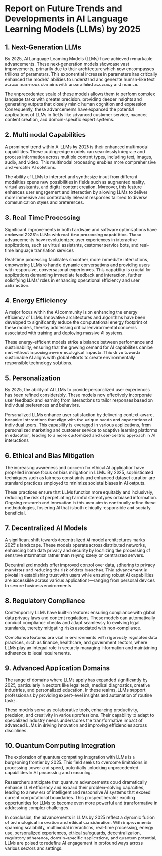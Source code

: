 # Report on Future Trends and Developments in AI Language Learning Models (LLMs) by 2025

## 1. Next-Generation LLMs

By 2025, AI Language Learning Models (LLMs) have achieved remarkable advancements. These next-generation models showcase vast improvements, primarily due to their architecture which now encompasses trillions of parameters. This exponential increase in parameters has critically enhanced the models' abilities to understand and generate human-like text across numerous domains with unparalleled accuracy and nuance.

The unprecedented scale of these models allows them to perform complex language tasks with greater precision, providing deeper insights and generating outputs that closely mimic human cognition and expression. Consequently, these advancements have expanded the potential applications of LLMs in fields like advanced customer service, nuanced content creation, and domain-specific expert systems.

## 2. Multimodal Capabilities

A prominent trend within AI LLMs by 2025 is their enhanced multimodal capabilities. These cutting-edge models can seamlessly integrate and process information across multiple content types, including text, images, audio, and video. This multimodal processing enables more comprehensive and versatile AI solutions.

The ability of LLMs to interpret and synthesize input from different modalities opens new possibilities in fields such as augmented reality, virtual assistants, and digital content creation. Moreover, this feature enhances user engagement and interaction by allowing LLMs to deliver more immersive and contextually relevant responses tailored to diverse communication styles and preferences.

## 3. Real-Time Processing

Significant improvements in both hardware and software optimizations have endowed 2025's LLMs with real-time processing capabilities. These advancements have revolutionized user experiences in interactive applications, such as virtual assistants, customer service bots, and real-time language translation services.

Real-time processing facilitates smoother, more immediate interactions, empowering LLMs to handle dynamic conversations and providing users with responsive, conversational experiences. This capability is crucial for applications demanding immediate feedback and interaction, further solidifying LLMs' roles in enhancing operational efficiency and user satisfaction.

## 4. Energy Efficiency

A major focus within the AI community is on enhancing the energy efficiency of LLMs. Innovative architectures and algorithms have been developed to significantly reduce the computational energy footprint of these models, thereby addressing critical environmental concerns associated with training and deploying massive AI systems.

These energy-efficient models strike a balance between performance and sustainability, ensuring that the growing demand for AI capabilities can be met without imposing severe ecological impacts. This drive towards sustainable AI aligns with global efforts to create environmentally responsible technology solutions.

## 5. Personalization

By 2025, the ability of AI LLMs to provide personalized user experiences has been refined considerably. These models now effectively incorporate user feedback and learning from interactions to tailor responses based on individual preferences and behaviors.

Personalized LLMs enhance user satisfaction by delivering context-aware, bespoke interactions that align with the unique needs and expectations of individual users. This capability is leveraged in various applications, from personalized marketing and customer service to adaptive learning platforms in education, leading to a more customized and user-centric approach in AI interactions.

## 6. Ethical and Bias Mitigation

The increasing awareness and concern for ethical AI application have propelled intense focus on bias mitigation in LLMs. By 2025, sophisticated techniques such as fairness constraints and enhanced dataset curation are standard practices employed to minimize societal biases in AI outputs.

These practices ensure that LLMs function more equitably and inclusively, reducing the risk of perpetuating harmful stereotypes or biased information. Ongoing research and innovation in this area aim to continually refine these methodologies, fostering AI that is both ethically responsible and socially beneficial.

## 7. Decentralized AI Models

A significant shift towards decentralized AI model architectures marks 2025's landscape. These models operate across distributed networks, enhancing both data privacy and security by localizing the processing of sensitive information rather than relying solely on centralized servers.

Decentralized models offer improved control over data, adhering to privacy mandates and reducing the risk of data breaches. This advancement is pivotal in establishing trust with users while ensuring robust AI capabilities are accessible across various applications—ranging from personal devices to secure business environments.

## 8. Regulatory Compliance

Contemporary LLMs have built-in features ensuring compliance with global data privacy laws and content regulations. These models can automatically conduct compliance checks and adapt seamlessly to evolving legal standards, thereby mitigating risks associated with non-compliance.

Compliance features are vital in environments with rigorously regulated data practices, such as finance, healthcare, and government sectors, where LLMs play an integral role in securely managing information and maintaining adherence to legal requirements.

## 9. Advanced Application Domains

The range of domains where LLMs apply has expanded significantly by 2025, particularly in sectors like legal tech, medical diagnostics, creative industries, and personalized education. In these realms, LLMs support professionals by providing expert-level insights and automation of routine tasks.

These models serve as collaborative tools, enhancing productivity, precision, and creativity in various professions. Their capability to adapt to specialized industry needs underscores the transformative impact of advanced LLMs in driving innovation and improving efficiencies across disciplines.

## 10. Quantum Computing Integration

The exploration of quantum computing integration with LLMs is a burgeoning frontier by 2025. This field seeks to overcome limitations in processing power and speed, potentially unlocking unprecedented capabilities in AI processing and reasoning.

Researchers anticipate that quantum advancements could dramatically enhance LLM efficiency and expand their problem-solving capacities, leading to a new era of intelligent and responsive AI systems that exceed current computational boundaries. This prospect heralds exciting opportunities for LLMs to become even more powerful and transformative in addressing complex challenges.

In conclusion, the advancements in LLMs by 2025 reflect a dynamic fusion of technological innovation and ethical consideration. With improvements spanning scalability, multimodal interactions, real-time processing, energy use, personalized experiences, ethical safeguards, decentralization, regulatory adherence, domain-specific applications, and quantum potential, LLMs are poised to redefine AI engagement in profound ways across various sectors and settings.